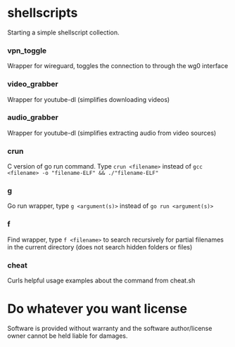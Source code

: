 # shellscripts
Starting a simple shellscript collection.

### vpn_toggle
Wrapper for wireguard, toggles the connection to through the wg0 interface

### video_grabber
Wrapper for youtube-dl (simplifies downloading videos)

### audio_grabber
Wrapper for youtube-dl (simplifies extracting audio from video sources)

### crun
C version of go run command. Type `crun <filename>` instead of `gcc <filename> -o "filename-ELF" && ./"filename-ELF"`

### g
Go run wrapper, type `g <argument(s)>` instead of `go run <argument(s)>`

### f 
Find wrapper, type `f <filename>` to search recursively for partial filenames in the current directory (does not search hidden folders or files)

### cheat <cmd>
Curls helpful usage examples about the command from cheat.sh

# Do whatever you want license
Software is provided without warranty and the software author/license owner cannot be held liable for damages.
